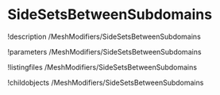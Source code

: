 <!-- MOOSE Documentation Stub: Remove this when content is added. -->

# SideSetsBetweenSubdomains
!description /MeshModifiers/SideSetsBetweenSubdomains

!parameters /MeshModifiers/SideSetsBetweenSubdomains

!listingfiles /MeshModifiers/SideSetsBetweenSubdomains

!childobjects /MeshModifiers/SideSetsBetweenSubdomains
